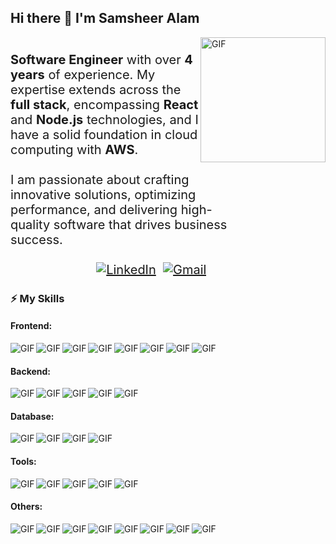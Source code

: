 ## Hi there 👋  I'm Samsheer Alam
<img align="right" height="200px" alt="GIF" src="https://github.com/Samsheer-alam/Samsheer-alam/assets/100825540/918c14d7-53c8-45bf-a2dd-8677741d74ea" />

<div style="font-size:20px; width:70%">
  <br />
  <b>Software Engineer</b> with over <b>4 years</b> of experience. My expertise extends across the <b>full stack</b>, encompassing <b>React</b> and <b>Node.js</b> technologies, and I have a solid foundation in cloud             computing with <b>AWS</b>.
  <br /><br />
  I am passionate about crafting innovative solutions, optimizing performance, and delivering high-quality software that drives business success.
  <br />  <br />
  <div align="right">
    <a href="https://www.linkedin.com/in/tv-sai-sumanth-3b7811141/"><img src="https://img.shields.io/badge/linkedin-%230077B5.svg?&style=for-the-badge&logo=linkedin&logoColor=white" alt="LinkedIn" /></a>&nbsp;
    <a href="mailto:tallurisaisumanth77@gmail.com?subject=Hola%20Sumanth"><img src="https://img.shields.io/badge/gmail-%23D14836.svg?&style=for-the-badge&logo=gmail&logoColor=white" alt="Gmail"/></a>&nbsp;
     &nbsp; &nbsp; &nbsp;
  </div>
</div>

### :zap: My Skills
#### Frontend: 
<div>
  <img alt="GIF" align="left" src="https://img.shields.io/badge/HTML5%20-%23E34F26.svg?style=flat&logo=html5&logoColor=white" />
  <img alt="GIF" align="left" src="https://img.shields.io/badge/CSS-239120?&style=flat&logo=css3&logoColor=white" />
  <img alt="GIF" align="left" src="https://img.shields.io/badge/JavaScript%20-%23F7DF1E.svg?style=flat&logo=javascript&logoColor=black" />
  <img alt="GIF" align="left" src="https://img.shields.io/badge/-React-05122A?style=flat&logo=react" />
  <img alt="GIF" align="left" src="https://img.shields.io/badge/-Next-23E34F26?style=flat" />
  <img alt="GIF" align="left" src="https://img.shields.io/badge/Tailwind_CSS-38B2AC?style=flat&logo=tailwind-css&logoColor=white" />
  <img alt="GIF" align="left" src="https://img.shields.io/badge/Bootstrap-563D7C?style=flat&logo=bootstrap&logoColor=white" />
  <img alt="GIF" align="left" src="https://img.shields.io/badge/jQuery-0769AD?style=flat&logo=jquery&logoColor=white" />
  <br />
</div>

#### Backend: 
<div>
  <img alt="GIF" align="left" src="https://img.shields.io/badge/Node.js-43853D?style=flat&logo=node.js&logoColor=white" />
  <img alt="GIF" align="left" src="https://img.shields.io/badge/Express.js-404D59?style=flat" />
  <img alt="GIF" align="left" src="https://img.shields.io/badge/Nest.js-05122A?style=flat" />
  <img alt="GIF" align="left" src="https://img.shields.io/badge/PHP-777BB4?style=flat&logo=php&logoColor=white" />
  <img alt="GIF" align="left" src="https://img.shields.io/badge/Laravel-FF2D20?style=flat&logo=laravel&logoColor=white" />
  <br/>
</div>

#### Database: 
<div>
  <img alt="GIF" align="left" src="https://img.shields.io/badge/MongoDB-4EA94B?style=flat&logo=mongodb&logoColor=white" />
  <img alt="GIF" align="left" src="https://img.shields.io/badge/MySQL-005C84?style=flat&logo=mysql&logoColor=white" />
  <img alt="GIF" align="left" src="https://img.shields.io/badge/MsSQL-003545?style=flat&logo=mariadb&logoColor=white" />
  <img alt="GIF" align="left" src="https://img.shields.io/badge/PostgreSQL-316192?style=flat=postgresql&logoColor=white" />
  <br/>
</div>

#### Tools: 
<div>
  <img alt="GIF" align="left" src="https://img.shields.io/badge/GitHub-100000?style=flat&logo=github&logoColor=white" />
  <img alt="GIF" align="left" src="https://img.shields.io/badge/GitLab-330F63?style=flat&logo=gitlab&logoColor=white" />
  <img alt="GIF" align="left" src="https://img.shields.io/badge/Amazon_AWS-232F3E?style=flat&logo=amazon-aws&logoColor=white" />
  <img alt="GIF" align="left" src="https://img.shields.io/badge/Bitbucket-0747a6?style=flat&logo=bitbucket&logoColor=white" />
  <img alt="GIF" align="left" src="https://img.shields.io/badge/Docker-05122A?style=flat" />
  <br/>
</div>

#### Others: 
<div>
  <img alt="GIF" align="left" src="https://img.shields.io/badge/TypeScript-007ACC?style=flat&logo=typescript&logoColor=white" />
  <img alt="GIF" align="left" src="https://img.shields.io/badge/Python-3776AB?style=flat&logo=python&logoColor=white" />
  <img alt="GIF" align="left" src="https://img.shields.io/badge/Go-00ADD8?style=flat&logo=go&logoColor=white" />
  <img alt="GIF" align="left" src="https://img.shields.io/badge/C%23-239120?style=flat&logo=c-sharp&logoColor=white" />
  <img alt="GIF" align="left" src="https://img.shields.io/badge/Unity-100000?style=flat&logo=unity&logoColor=white" />
  <img alt="GIF" align="left" src="https://img.shields.io/badge/Grafana-05122A?style=flat" />
  <img alt="GIF" align="left" src="https://img.shields.io/badge/Kafka-330F63?style=flat" />
  <img alt="GIF" align="left" src="https://img.shields.io/badge/RabbitMQ-05122A?style=flat" />
  <br/>
</div>

<!--
**Samsheer-alam/Samsheer-alam** is a ✨ _special_ ✨ repository because its `README.md` (this file) appears on your GitHub profile.

Here are some ideas to get you started:

- 🔭 I’m currently working on ...
- 🌱 I’m currently learning ...
- 👯 I’m looking to collaborate on ...
- 🤔 I’m looking for help with ...
- 💬 Ask me about ...
- 📫 How to reach me: ...
- 😄 Pronouns: ...
- ⚡ Fun fact: ...
-->


